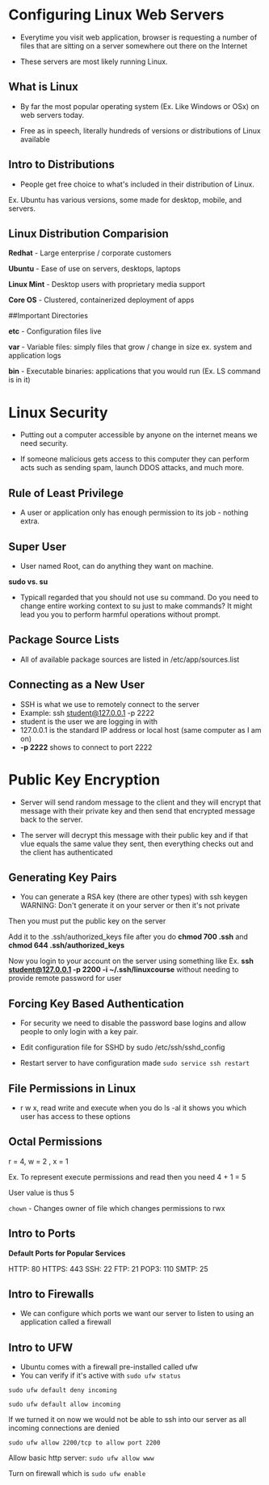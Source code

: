 # Configuring Linux Web Servers

- Everytime you visit web application, browser is requesting a number of files that are sitting on a server somewhere out there on the Internet

- These servers are most likely running Linux. 

## What is Linux

- By far the most popular operating system (Ex. Like Windows or OSx) on web servers today.

- Free as in speech, literally hundreds of versions or distributions of Linux available

## Intro to Distributions

- People get free choice to what's included in their distribution of Linux. 

Ex. Ubuntu has various versions, some made for desktop, mobile, and servers.

## Linux Distribution Comparision

**Redhat** - Large enterprise / corporate customers

**Ubuntu** - Ease of use on servers, desktops, laptops

**Linux Mint** - Desktop users with proprietary media support

**Core OS** - Clustered, containerized deployment of apps

##Important Directories

**etc** - Configuration files live

**var** - Variable files: simply files that grow / change in size ex. system and application logs

**bin** - Executable binaries: applications that you would run (Ex. LS command is in it)

# Linux Security

- Putting out a computer accessible by anyone on the internet means we need security.

- If someone malicious gets access to this computer they can perform acts such as sending spam, launch DDOS attacks, and much more.

## Rule of Least Privilege

- A user or application only has enough permission to its job - nothing extra.

## Super User

- User named Root, can do anything they want on machine.

**sudo vs. su**

- Typicall regarded that you should not use su command. Do you need to change entire working context to su just to make commands? It might lead you you to perform harmful operations without prompt.

## Package Source Lists

- All of available package sources are listed in /etc/app/sources.list

## Connecting as a New User

- SSH is what we use to remotely connect to the server
- Example: ssh student@127.0.0.1 -p 2222
- student is the user we are logging in with
- 127.0.0.1 is the standard IP address or local host (same computer as I am on)
- **-p 2222** shows to connect to port 2222

# Public Key Encryption

- Server will send random message to the client and they will encrypt that message with their private key and then send that encrypted message back to the server.

- The server will decrypt this message with their public key and if that vlue equals the same value they sent, then everything checks out and the client has authenticated

## Generating Key Pairs

- You can generate a RSA key (there are other types) with ssh keygen
WARNING: Don't generate it on your server or then it's not private

Then you must put the public key on the server 

Add it to the .ssh/authorized_keys file after you do **chmod 700 .ssh** and **chmod 644 .ssh/authorized_keys**

Now you login to your account on the server using something like Ex. **ssh student@127.0.0.1 -p 2200 -i ~/.ssh/linuxcourse** without needing to provide remote password for user

## Forcing Key Based Authentication 

- For security we need to disable the password base logins and allow people to only login with a key pair.

- Edit configuration file for SSHD by sudo /etc/ssh/sshd_config

- Restart server to have configuration made ```sudo service ssh restart```

## File Permissions in Linux

- r w x, read write and execute when you do ls -al it shows you which user has access to these options

## Octal Permissions

r = 4, w = 2 , x = 1

Ex. To represent execute permissions and read then you need 4 + 1 = 5 

User value is thus 5

```chown``` - Changes owner of file which changes permissions to rwx

## Intro to Ports

**Default Ports for Popular Services**

HTTP: 80
HTTPS: 443
SSH: 22
FTP: 21
POP3: 110
SMTP: 25

## Intro to Firewalls

- We can configure which ports we want our server to listen to using an application called a firewall

## Intro to UFW

- Ubuntu comes with a firewall pre-installed called ufw
- You can verify if it's active with ```sudo ufw status```

```sudo ufw default deny incoming```

```sudo ufw default allow incoming```

If we turned it on now we would not be able to ssh into our server as all incoming connections are denied

```sudo ufw allow 2200/tcp to allow port 2200```

Allow basic http server: ```sudo ufw allow www```

Turn on firewall which is ```sudo ufw enable```
